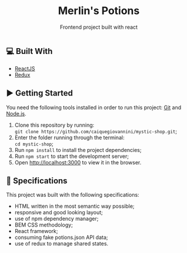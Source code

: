 <h1 align="center">Merlin's Potions</h1>

<p align="center">Frontend project built with react</p>

<div align="center">
  <img src="" />
</div>

## :computer: Built With
- [ReactJS](https://pt-br.reactjs.org/)
- [Redux](https://redux.js.org/)

## :arrow_forward: Getting Started
You need the following tools installed in order to run this project: [Git](https://git-scm.com/) and [Node.js](https://nodejs.org/en/).

1. Clone this repository by running: <br> `git clone https://github.com/caiquegiovannini/mystic-shop.git`;
2. Enter the folder running through the terminal: <br> `cd mystic-shop`;
3. Run `npm install` to install the project dependencies;
4. Run `npm start` to start the development server;
5. Open [http://localhost:3000](http://localhost:3000) to view it in the browser.

## :bookmark_tabs: Specifications
This project was built with the following specifications:

- HTML written in the most semantic way possible;
- responsive and good looking layout;
- use of npm dependency manager;
- BEM CSS methodology;
- React framework;
- consuming fake potions.json API data;
- use of redux to manage shared states.